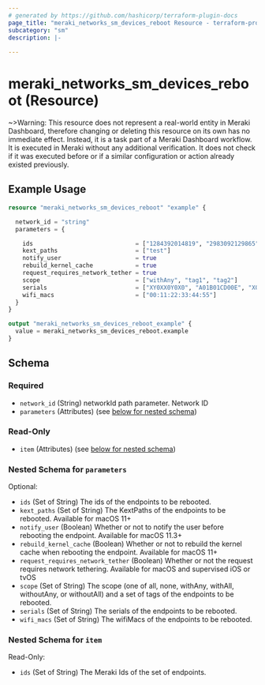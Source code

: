 ```yaml
---
# generated by https://github.com/hashicorp/terraform-plugin-docs
page_title: "meraki_networks_sm_devices_reboot Resource - terraform-provider-meraki"
subcategory: "sm"
description: |-
  
---
```


# meraki_networks_sm_devices_reboot (Resource)



~>Warning: This resource does not represent a real-world entity in Meraki Dashboard, therefore changing or deleting this resource on its own has no immediate effect. Instead, it is a task part of a Meraki Dashboard workflow. It is executed in Meraki without any additional verification. It does not check if it was executed before or if a similar configuration or action 
already existed previously.


## Example Usage

```terraform
resource "meraki_networks_sm_devices_reboot" "example" {

  network_id = "string"
  parameters = {

    ids                             = ["1284392014819", "2983092129865"]
    kext_paths                      = ["test"]
    notify_user                     = true
    rebuild_kernel_cache            = true
    request_requires_network_tether = true
    scope                           = ["withAny", "tag1", "tag2"]
    serials                         = ["XY0XX0Y0X0", "A01B01CD00E", "X02YZ1ZYZX"]
    wifi_macs                       = ["00:11:22:33:44:55"]
  }
}

output "meraki_networks_sm_devices_reboot_example" {
  value = meraki_networks_sm_devices_reboot.example
}
```

<!-- schema generated by tfplugindocs -->
## Schema

### Required

- `network_id` (String) networkId path parameter. Network ID
- `parameters` (Attributes) (see [below for nested schema](#nestedatt--parameters))

### Read-Only

- `item` (Attributes) (see [below for nested schema](#nestedatt--item))

<a id="nestedatt--parameters"></a>
### Nested Schema for `parameters`

Optional:

- `ids` (Set of String) The ids of the endpoints to be rebooted.
- `kext_paths` (Set of String) The KextPaths of the endpoints to be rebooted. Available for macOS 11+
- `notify_user` (Boolean) Whether or not to notify the user before rebooting the endpoint. Available for macOS 11.3+
- `rebuild_kernel_cache` (Boolean) Whether or not to rebuild the kernel cache when rebooting the endpoint. Available for macOS 11+
- `request_requires_network_tether` (Boolean) Whether or not the request requires network tethering. Available for macOS and supervised iOS or tvOS
- `scope` (Set of String) The scope (one of all, none, withAny, withAll, withoutAny, or withoutAll) and a set of tags of the endpoints to be rebooted.
- `serials` (Set of String) The serials of the endpoints to be rebooted.
- `wifi_macs` (Set of String) The wifiMacs of the endpoints to be rebooted.


<a id="nestedatt--item"></a>
### Nested Schema for `item`

Read-Only:

- `ids` (Set of String) The Meraki Ids of the set of endpoints.
